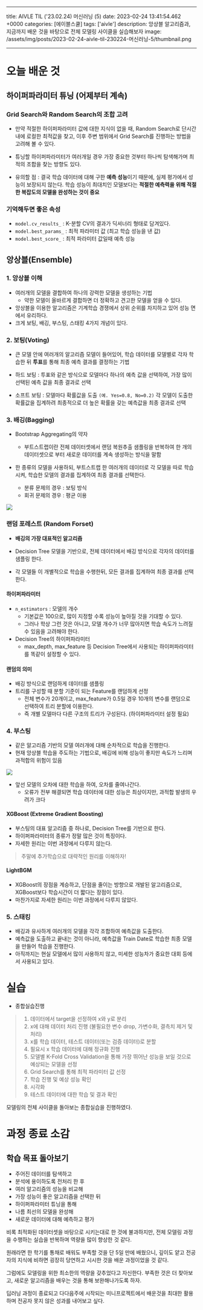 

---
title: AIVLE TIL ('23.02.24) 머신러닝 (5)
date: 2023-02-24 13:41:54.462 +0000
categories: [에이블스쿨]
tags: ['aivle']
description: 앙상블 알고리즘과, 지금까지 배운 것을 바탕으로 전체 모델링 사이클을 실습해보자
image: /assets/img/posts/2023-02-24-aivle-til-230224-머신러닝-5/thumbnail.png

---

# 오늘 배운 것

## 하이퍼파라미터 튜닝 (어제부터 계속)

### Grid Search와 Random Search의 조합 고려

- 만약 적절한 하이퍼파라미터 값에 대한 지식이 없을 때, Random Search로 단시간 내에 로컬한 최적값을 찾고, 이후 주변 범위에서 Grid Search를 진행하는 방법을 고려해 볼 수 있다.

- 튜닝할 하이퍼파라미터가 여러개일 경우 가장 중요한 것부터 하나씩 탐색해가며 최적의 조합을 찾는 방향도 있다.

- 유의할 점 : 결국 학습 데이터에 대해 구한 **예측 성능**이기 때문에, 실제 평가에서 성능이 보장되지 않는다. 학습 성능이 최대치인 모델보다는 **적절한 예측력을 위해 적절한 복잡도의 모델을 완성하는 것이 중요**

### 기억해두면 좋은 속성

- `model.cv_results_` : K-분할 CV의 결과가 딕셔너리 형태로 담겨있다.
- `model.best_params_` : 최적 파라미터 값 (최고 학습 성능을 낸 값)
- `model.best_score_` : 최적 파라미터 값일때 예측 성능

## 앙상블(Ensemble)

### 1. 앙상블 이해

- 여러개의 모델을 결합하여 하나의 강력한 모델을 생성하는 기법
    - 약한 모델이 올바르게 결합하면 더 정확하고 견고한 모델을 얻을 수 있다.
- 앙상블을 이용한 알고리즘은 기계학습 경쟁에서 상위 순위를 차지하고 있어 성능 면에서 유리하다.
- 크게 보팅, 배깅, 부스팅, 스태킹 4가지 개념이 있다.

### 2. 보팅(Voting)

- 큰 모델 안에 여러개의 알고리즘 모델이 들어있어, 학습 데이터를 모델별로 각자 학습한 뒤 **투표**를 통해 최종 예측 결과를 결정하는 기법

- 하드 보팅 : 투표와 같은 방식으로 모델마다 하나의 예측 값을 선택하여, 가장 많이 선택된 예측 값을 최종 결과로 선택

- 소프트 보팅 : 모델마다 확률값을 도출 `(예. Yes=0.8, No=0.2)` 각 모델이 도출한 확률값을 집계하려 최종적으로 더 높은 확률을 갖는 예측값을 최종 결과로 선택

### 3. 배깅(Bagging)

- Bootstrap Aggregating의 약자
    - 부트스트랩이란 전체 데이터셋에서 랜덤 복원추출 샘플링을 반복하여 한 개의 데이터셋으로 부터 새로운 데이터를 계속 생성하는 방식을 말함


- 한 종류의 모델을 사용하되, 부트스트랩 한 여러개의 데이터로 각 모델을 따로 학습시켜, 학습한 모델의 결과를 집계하여 최종 결과를 선택한다.
    - 분류 문제의 경우 : 보팅 방식
    - 회귀 문제의 경우 : 평균 이용
    
![](/assets/img/posts/2023-02-24-aivle-til-230224-머신러닝-5/img0.png)

### 랜덤 포레스트 (Random Forset)

- **배깅의 가장 대표적인 알고리즘**


- Decision Tree 모델을 기반으로, 전체 데이터에서 배깅 방식으로 각자의 데이터를 샘플링 한다.
- 각 모델들 이 개별적으로 학습을 수행한뒤, 모든 결과를 집계하여 최종 결과를 선택한다.

#### 하이퍼파라미터
- `n_estimators` : 모델의 개수
    - 기본값은 100으로, 많이 지정할 수록 성능이 높아질 것을 기대할 수 있다.
    - 그러나 학상 그런 것은 아니고, 모델 개수가 너무 많아지면 학습 속도가 느려질 수 있음을 고려해야 한다.
- Decision Tree의 하이퍼파라미터
    - max_depth, max_feature 등 Decision Tree에서 사용되는 하이퍼파라미터를 똑같이 설정할 수 있다.
    
#### 랜덤의 의미
- 배깅 방식으로 랜덤하게 데이터를 샘플링
- 트리를 구성할 때 분할 기준이 되는 Feature를 랜덤하게 선정
    - 전체 변수가 20개이고, max_feature가 0.5일 경우 10개의 변수를 랜덤으로 선택하여 트리 분할에 이용한다.
    - 즉 개별 모델마다 다른 구조의 트리가 구성된다. (하이퍼파라미터 설정 필요)
    
### 4. 부스팅

- 같은 알고리즘 기반의 모델 여러개에 대해 순차적으로 학습을 진행한다.
- 현재 앙상블 학습을 주도하는 기법으로, 배깅에 비해 성능이 좋지만 속도가 느리며 과적합의 위험이 있음

![](/assets/img/posts/2023-02-24-aivle-til-230224-머신러닝-5/img1.png)

- 앞선 모델의 오차에 대한 학습을 하여, 오차를 줄여나간다.
    - 오류가 전부 해결되면 학습 데이터에 대한 성능은 최상이지만, 과적합 발생의 우려가 크다
    
#### XGBoost (Extreme Gradient Boosting)

- 부스팅의 대표 알고리즘 중 하나로, Decision Tree를 기반으로 한다.
- 하이퍼파라미터의 종류가 정말 많은 것이 특징이다.
- 자세한 원리는 이번 과정에서 다루지 않는다.
> 주말에 추가학습으로 대략적인 원리를 이해하자!

#### LightBGM

- XGBoost의 장점을 계승하고, 단점을 줄이는 방향으로 개발된 알고리즘으로, XGBoost보다 학습시간이 더 짧다는 장점이 있다.
- 마찬가지로 자세한 원리는 이번 과정에서 다루지 않았다.

### 5. 스태킹

- 배깅과 유사하게 여러개의 모델을 각각 조합하여 예측값을 도출한다.
- 예측값을 도출하고 끝내는 것이 아니라, 예측값을 Train Date로 학습한 최종 모델을 만들어 학습을 진행한다.
- 아직까지는 현실 모델에서 많이 사용하지 않고, 미세한 성능차가 중요한 대회 등에서 사용되고 있다.

# 실습

- 종합실습진행

> 1. 데이터에서 target을 선정하여 x와 y로 분리
> 2. x에 대해 데이터 처리 진행 (불필요한 변수 drop, 가변수화, 결측치 제거 및 처리)
> 3. x를 학습 데이터, 테스트 데이터(또는 검증 데이터)로 분할
> 4. 필요시 x 학습 데이터에 대해 정규화 진행
> 5. 모델별 K-Fold Cross Validation을 통해 가장 뛰어난 성능을 보일 것으로 예상되는 모델을 선정
> 6. Grid Search를 통해 최적 파라미터 값 선정
> 7. 학습 진행 및 예상 성능 확인
> 8. 시각화
> 9. 테스트 데이터에 대한 학습 및 결과 확인

모델링의 전체 사이클을 돌아보는 종합실습을 진행하였다.

# 과정 종료 소감

## 학습 목표 돌아보기

- 주어진 데이터를 탐색하고
- 분석에 용이하도록 전처리 한 후
- 여러 알고리즘의 성능을 비교해
- 가장 성능이 좋은 알고리즘을 선택한 뒤
- 하이퍼파라미터 튜닝을 통해
- 나름 최선의 모델을 완성해
- 새로운 데이터에 대해 예측하고 평가

비록 최적화된 데이터셋을 바탕으로 시키는대로 한 것에 불과하지만, 전체 모델링 과정을 수행하는 실습을 반복하며 역량을 많이 향상한 것 같다.

원래라면 한 학기를 통채로 배워도 부족할 것을 단 5일 만에 배웠으니, 깊이도 얕고 전공자의 지식에 비하면 굉장히 당연하고 시시한 것을 배운 과정이었을 것 같다.

그럼에도 모델링을 위한 최소한의 역량을 갖추었다고 자신한다.
부족한 것은 더 찾아보고, 새로운 알고리즘을 배우는 것을 통해 보완해나가도록 하자.

딥러닝 과정이 종료되고 다다음주에 시작되는 미니프로젝트에서 배운것을 최대한 활용하며 전공자 못지 않은 성과를 내어보고 싶다.

        
